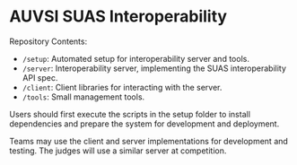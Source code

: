 AUVSI SUAS Interoperability
================================================================================

Repository Contents:

* `/setup`: Automated setup for interoperability server and tools.
* `/server`: Interoperability server, implementing the SUAS interoperability API spec.
* `/client`: Client libraries for interacting with the server.
* `/tools`: Small management tools.

Users should first execute the scripts in the setup folder to install
dependencies and prepare the system for development and deployment.

Teams may use the client and server implementations for development and testing.
The judges will use a similar server at competition.
